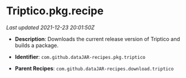 # Triptico.pkg.recipe

_Last updated 2021-12-23 20:01:50Z_

- **Description**: Downloads the current release version of Triptico and builds a package.

- **Identifier**: `com.github.dataJAR-recipes.pkg.triptico`

- **Parent Recipes**: `com.github.dataJAR-recipes.download.triptico`
